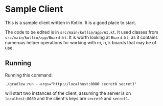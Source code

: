 # Sample Client

This is a sample client written in Kotlin. It is a good place to start.

The code to be edited is in `src/main/kotlin/app/AI.kt`. It used classes from `src/main/kotlin/app/Board.kt`. It is worth looking at `Board.kt`, as it contains numerous helper operations for working with m, n, k boards that may be of use.

## Running
Running this command:

`./gradlew run --args="http://localhost:8080 secret0 secret1"`

will start two instances of the client, assuming the server is on `localhost:8080` and the client's keys are `secret0` and `secret1`.